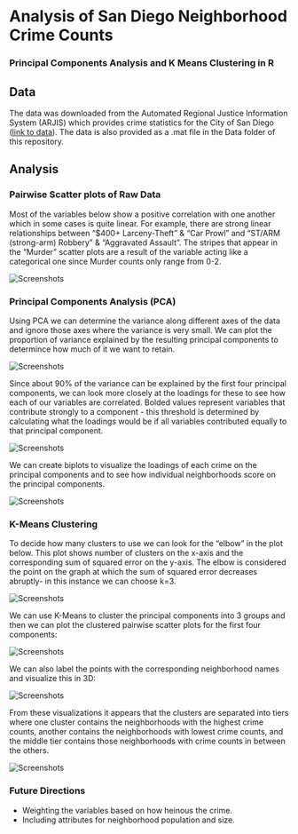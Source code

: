# Analysis of San Diego Neighborhood Crime Counts
### Principal Components Analysis and K Means Clustering in R

## Data

The data was downloaded from the Automated Regional Justice Information System (ARJIS) which provides crime statistics for the City of San Diego ([link to data](https://www.sandiego.gov/sites/default/files/legacy/police/pdf/2014/201412cumneighbor.pdf)). The data is also provided as a .mat file in the Data folder of this repository.  

## Analysis

### Pairwise Scatter plots of Raw Data

Most of the variables below show a positive correlation with one another which in some cases is quite linear. For example, there are strong linear relationships between “$400+ Larceny-Theft” & “Car Prowl” and “ST/ARM (strong-arm) Robbery” & “Aggravated Assault”. The stripes that appear in the “Murder” scatter plots are a result of the variable acting like a categorical one since Murder counts only range from 0-2.

![Screenshots](RawScatterPlots.png)

### Principal Components Analysis (PCA)

Using PCA we can determine the variance along different axes of the data and ignore those axes where the variance is very small. We can plot the proportion of variance explained by the resulting principal components to determince how much of it we want to retain.

![Screenshots](PCSummary.png)

Since about 90% of the variance can be explained by the first four principal components, we can look more closely at the loadings for these to see how each of our variables are correlated. Bolded values represent variables that contribute strongly to a component - this threshold is determined by calculating what the loadings would be if all variables contributed equally to that principal component.

![Screenshots](Loadings.png)

We can create biplots to visualize the loadings of each crime on the principal components and to see how individual neighborhoods score on the principal components.

![Screenshots](Biplots.png)

### K-Means Clustering

To decide how many clusters to use we can look for the “elbow” in the plot below. This plot shows number of clusters on the x-axis and the corresponding sum of squared error on the y-axis. The elbow is considered the point on the graph at which the sum of squared error decreases abruptly- in this instance we can choose k=3. 

![Screenshots](#Clusters.png)

We can use K-Means to cluster the principal components into 3 groups and then we can plot the clustered pairwise scatter plots for the first four components:

![Screenshots](Clustered_ScatterPlots.png)

We can also label the points with the corresponding neighborhood names and visualize this in 3D:

![Screenshots](3D_Labeled.png)

From these visualizations it appears that the clusters are separated into tiers where one cluster contains the neighborhoods with the highest crime counts, another contains the neighborhoods with lowest crime counts, and the middle tier contains those neighborhoods with crime counts in between the others.

![Screenshots](Clustered_Data.png)

### Future Directions
- Weighting the variables based on how heinous the crime.
- Including attributes for neighborhood population and size. 
